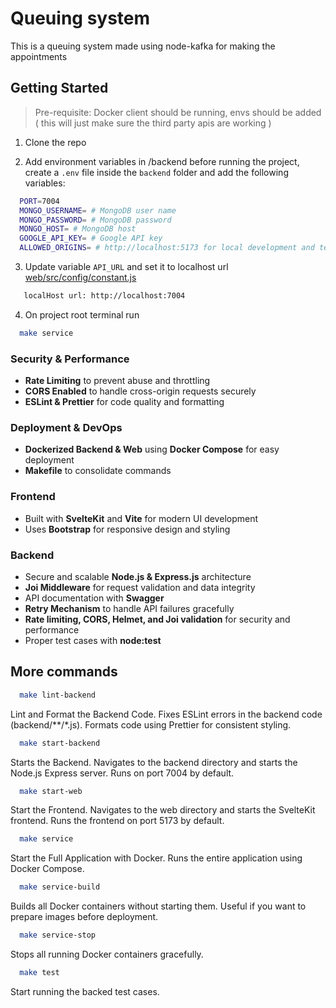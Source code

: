 # Queuing system
This is a queuing system made using node-kafka for making the appointments

## Getting Started

> Pre-requisite: Docker client should be running, envs should be added ( this will just make sure the third party apis are working )

1. Clone the repo

2. Add environment variables in /backend before running the project, create a `.env` file inside the `backend` folder and add the following variables:

```bash
  PORT=7004
  MONGO_USERNAME= # MongoDB user name
  MONGO_PASSWORD= # MongoDB password
  MONGO_HOST= # MongoDB host
  GOOGLE_API_KEY= # Google API key
  ALLOWED_ORIGINS= # http://localhost:5173 for local development and testing
```

3. Update variable `API_URL` and set it to localhost url [web/src/config/constant.js](./web/src/config/constant.js)
```bash
   localHost url: http://localhost:7004
```
4. On project root terminal run
```bash
  make service
```

### Security & Performance
- **Rate Limiting** to prevent abuse and throttling
- **CORS Enabled** to handle cross-origin requests securely
- **ESLint & Prettier** for code quality and formatting

### Deployment & DevOps
- **Dockerized Backend & Web** using **Docker Compose** for easy deployment
- **Makefile** to consolidate commands

### Frontend
- Built with **SvelteKit** and **Vite** for modern UI development
- Uses **Bootstrap** for responsive design and styling

### Backend
- Secure and scalable **Node.js & Express.js** architecture
- **Joi Middleware** for request validation and data integrity
- API documentation with **Swagger**
- **Retry Mechanism** to handle API failures gracefully
- **Rate limiting, CORS, Helmet, and Joi validation** for security and performance
- Proper test cases with **node:test**

## More commands

```bash
  make lint-backend
```
Lint and Format the Backend Code.
Fixes ESLint errors in the backend code (backend/**/*.js).
Formats code using Prettier for consistent styling.

```bash
  make start-backend
```
Starts the Backend. Navigates to the backend directory and starts the Node.js Express server.
Runs on port 7004 by default.

```bash
  make start-web
```
Start the Frontend. Navigates to the web directory and starts the SvelteKit frontend.
Runs the frontend on port 5173 by default.

```bash
  make service
```
Start the Full Application with Docker. Runs the entire application using Docker Compose.

```bash
  make service-build
```
Builds all Docker containers without starting them. Useful if you want to prepare images before deployment.

```bash
  make service-stop
```
Stops all running Docker containers gracefully.

```bash
  make test
```
Start running the backed test cases.